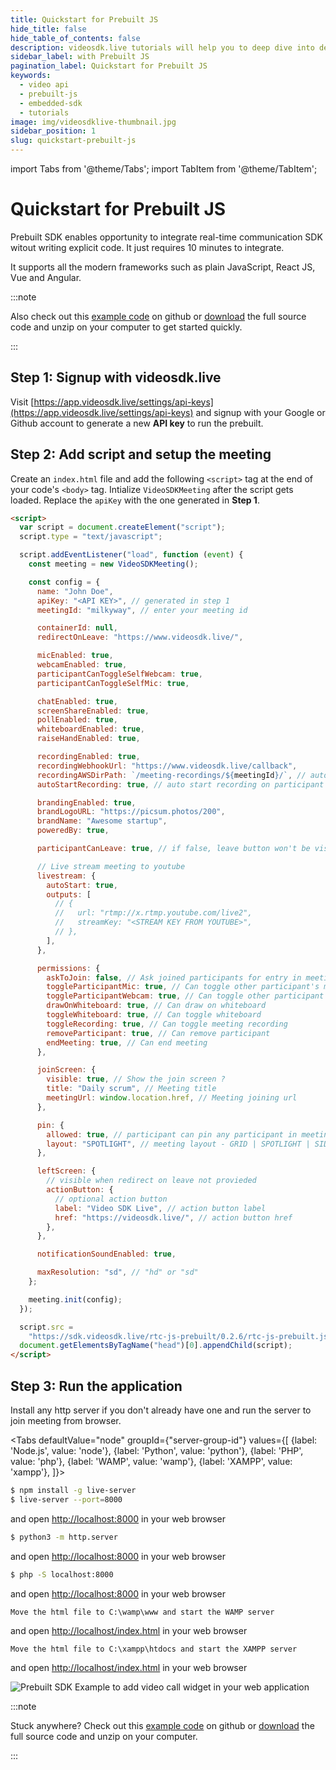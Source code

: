 ```yaml
---
title: Quickstart for Prebuilt JS
hide_title: false
hide_table_of_contents: false
description: videosdk.live tutorials will help you to deep dive into details of all the SDK and API. We tried to include example of all the possible programming langaguges.
sidebar_label: with Prebuilt JS
pagination_label: Quickstart for Prebuilt JS
keywords:
  - video api
  - prebuilt-js
  - embedded-sdk
  - tutorials
image: img/videosdklive-thumbnail.jpg
sidebar_position: 1
slug: quickstart-prebuilt-js
---
```


import Tabs from '@theme/Tabs';
import TabItem from '@theme/TabItem';

# Quickstart for Prebuilt JS

Prebuilt SDK enables opportunity to integrate real-time communication SDK witout writing explicit code. It just requires 10 minutes to integrate.

It supports all the modern frameworks such as plain JavaScript, React JS, Vue and Angular.

:::note

Also check out this [example code](https://github.com/videosdk-live/videosdk-rtc-js-prebuilt-embedded-example) on github or [download](https://github.com/videosdk-live/videosdk-rtc-js-prebuilt-embedded-example/archive/refs/tags/v0.1.1.zip) the full source code and unzip on your computer to get started quickly.

:::

## Step 1: Signup with videosdk.live

Visit [https://app.videosdk.live/settings/api-keys](https://app.videosdk.live/settings/api-keys) and signup with your Google or Github account to generate a new **API key** to run the prebuilt.

## Step 2: Add script and setup the meeting

Create an `index.html` file and add the following `<script>` tag at the end of your code's `<body>` tag. Intialize `VideoSDKMeeting` after the script gets loaded. Replace the `apiKey` with the one generated in **Step 1**.

```html title="index.html"
<script>
  var script = document.createElement("script");
  script.type = "text/javascript";

  script.addEventListener("load", function (event) {
    const meeting = new VideoSDKMeeting();

    const config = {
      name: "John Doe",
      apiKey: "<API KEY>", // generated in step 1
      meetingId: "milkyway", // enter your meeting id

      containerId: null,
      redirectOnLeave: "https://www.videosdk.live/",

      micEnabled: true,
      webcamEnabled: true,
      participantCanToggleSelfWebcam: true,
      participantCanToggleSelfMic: true,

      chatEnabled: true,
      screenShareEnabled: true,
      pollEnabled: true,
      whiteboardEnabled: true,
      raiseHandEnabled: true,

      recordingEnabled: true,
      recordingWebhookUrl: "https://www.videosdk.live/callback",
      recordingAWSDirPath: `/meeting-recordings/${meetingId}/`, // automatically save recording in this s3 path
      autoStartRecording: true, // auto start recording on participant joined

      brandingEnabled: true,
      brandLogoURL: "https://picsum.photos/200",
      brandName: "Awesome startup",
      poweredBy: true,

      participantCanLeave: true, // if false, leave button won't be visible

      // Live stream meeting to youtube
      livestream: {
        autoStart: true,
        outputs: [
          // {
          //   url: "rtmp://x.rtmp.youtube.com/live2",
          //   streamKey: "<STREAM KEY FROM YOUTUBE>",
          // },
        ],
      },

      permissions: {
        askToJoin: false, // Ask joined participants for entry in meeting
        toggleParticipantMic: true, // Can toggle other participant's mic
        toggleParticipantWebcam: true, // Can toggle other participant's webcam
        drawOnWhiteboard: true, // Can draw on whiteboard
        toggleWhiteboard: true, // Can toggle whiteboard
        toggleRecording: true, // Can toggle meeting recording
        removeParticipant: true, // Can remove participant
        endMeeting: true, // Can end meeting
      },

      joinScreen: {
        visible: true, // Show the join screen ?
        title: "Daily scrum", // Meeting title
        meetingUrl: window.location.href, // Meeting joining url
      },

      pin: {
        allowed: true, // participant can pin any participant in meeting
        layout: "SPOTLIGHT", // meeting layout - GRID | SPOTLIGHT | SIDEBAR
      },

      leftScreen: {
        // visible when redirect on leave not provieded
        actionButton: {
          // optional action button
          label: "Video SDK Live", // action button label
          href: "https://videosdk.live/", // action button href
        },
      },

      notificationSoundEnabled: true,

      maxResolution: "sd", // "hd" or "sd"
    };

    meeting.init(config);
  });

  script.src =
    "https://sdk.videosdk.live/rtc-js-prebuilt/0.2.6/rtc-js-prebuilt.js";
  document.getElementsByTagName("head")[0].appendChild(script);
</script>
```

## Step 3: Run the application

Install any http server if you don't already have one and run the server to join meeting from browser.

<Tabs
defaultValue="node"
groupId={"server-group-id"}
values={[
{label: 'Node.js', value: 'node'},
{label: 'Python', value: 'python'},
{label: 'PHP', value: 'php'},
{label: 'WAMP', value: 'wamp'},
{label: 'XAMPP', value: 'xampp'},
]}>
<TabItem value="node">

```bash
$ npm install -g live-server
$ live-server --port=8000
```

and open [http://localhost:8000](http://localhost:8000) in your web browser

</TabItem>
<TabItem value="python">

```bash
$ python3 -m http.server
```

and open [http://localhost:8000](http://localhost:8000) in your web browser

</TabItem>
<TabItem value="php">

```bash
$ php -S localhost:8000
```

and open [http://localhost:8000](http://localhost:8000) in your web browser

</TabItem>
<TabItem value="wamp">

```
Move the html file to C:\wamp\www and start the WAMP server
```

and open [http://localhost/index.html](http://localhost/index.html) in your web browser

</TabItem>
<TabItem value="xampp">

```
Move the html file to C:\xampp\htdocs and start the XAMPP server
```

and open [http://localhost/index.html](http://localhost/index.html) in your web browser

</TabItem>
</Tabs>

![Prebuilt SDK Example to add video call widget in your web application](/img/tutorial/integrate-it-anywhere.jpg)

:::note

Stuck anywhere? Check out this [example code](https://github.com/videosdk-live/videosdk-rtc-js-prebuilt-embedded-example) on github or [download](https://github.com/videosdk-live/videosdk-rtc-js-prebuilt-embedded-example/archive/refs/tags/v0.1.1.zip) the full source code and unzip on your computer.

:::
